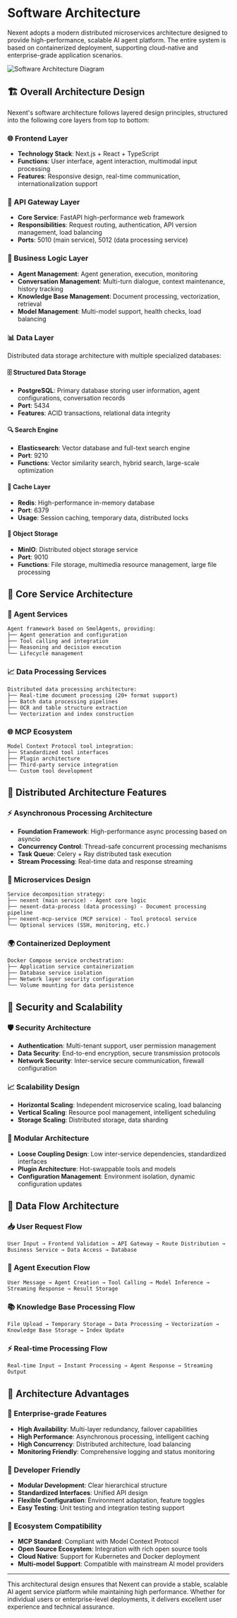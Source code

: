 # Software Architecture

Nexent adopts a modern distributed microservices architecture designed to provide high-performance, scalable AI agent platform. The entire system is based on containerized deployment, supporting cloud-native and enterprise-grade application scenarios.

![Software Architecture Diagram](../../assets/architecture_en.png)

## 🏗️ Overall Architecture Design

Nexent's software architecture follows layered design principles, structured into the following core layers from top to bottom:

### 🌐 Frontend Layer
- **Technology Stack**: Next.js + React + TypeScript
- **Functions**: User interface, agent interaction, multimodal input processing
- **Features**: Responsive design, real-time communication, internationalization support

### 🔌 API Gateway Layer
- **Core Service**: FastAPI high-performance web framework
- **Responsibilities**: Request routing, authentication, API version management, load balancing
- **Ports**: 5010 (main service), 5012 (data processing service)

### 🧠 Business Logic Layer
- **Agent Management**: Agent generation, execution, monitoring
- **Conversation Management**: Multi-turn dialogue, context maintenance, history tracking
- **Knowledge Base Management**: Document processing, vectorization, retrieval
- **Model Management**: Multi-model support, health checks, load balancing

### 📊 Data Layer
Distributed data storage architecture with multiple specialized databases:

#### 🗄️ Structured Data Storage
- **PostgreSQL**: Primary database storing user information, agent configurations, conversation records
- **Port**: 5434
- **Features**: ACID transactions, relational data integrity

#### 🔍 Search Engine
- **Elasticsearch**: Vector database and full-text search engine
- **Port**: 9210
- **Functions**: Vector similarity search, hybrid search, large-scale optimization

#### 💾 Cache Layer
- **Redis**: High-performance in-memory database
- **Port**: 6379
- **Usage**: Session caching, temporary data, distributed locks

#### 📁 Object Storage
- **MinIO**: Distributed object storage service
- **Port**: 9010
- **Functions**: File storage, multimedia resource management, large file processing

## 🔧 Core Service Architecture

### 🤖 Agent Services
```
Agent framework based on SmolAgents, providing:
├── Agent generation and configuration
├── Tool calling and integration
├── Reasoning and decision execution
└── Lifecycle management
```

### 📈 Data Processing Services
```
Distributed data processing architecture:
├── Real-time document processing (20+ format support)
├── Batch data processing pipelines
├── OCR and table structure extraction
└── Vectorization and index construction
```

### 🌐 MCP Ecosystem
```
Model Context Protocol tool integration:
├── Standardized tool interfaces
├── Plugin architecture
├── Third-party service integration
└── Custom tool development
```

## 🚀 Distributed Architecture Features

### ⚡ Asynchronous Processing Architecture
- **Foundation Framework**: High-performance async processing based on asyncio
- **Concurrency Control**: Thread-safe concurrent processing mechanisms
- **Task Queue**: Celery + Ray distributed task execution
- **Stream Processing**: Real-time data and response streaming

### 🔄 Microservices Design
```
Service decomposition strategy:
├── nexent (main service) - Agent core logic
├── nexent-data-process (data processing) - Document processing pipeline
├── nexent-mcp-service (MCP service) - Tool protocol service
└── Optional services (SSH, monitoring, etc.)
```

### 🌍 Containerized Deployment
```
Docker Compose service orchestration:
├── Application service containerization
├── Database service isolation
├── Network layer security configuration
└── Volume mounting for data persistence
```

## 🔐 Security and Scalability

### 🛡️ Security Architecture
- **Authentication**: Multi-tenant support, user permission management
- **Data Security**: End-to-end encryption, secure transmission protocols
- **Network Security**: Inter-service secure communication, firewall configuration

### 📈 Scalability Design
- **Horizontal Scaling**: Independent microservice scaling, load balancing
- **Vertical Scaling**: Resource pool management, intelligent scheduling
- **Storage Scaling**: Distributed storage, data sharding

### 🔧 Modular Architecture
- **Loose Coupling Design**: Low inter-service dependencies, standardized interfaces
- **Plugin Architecture**: Hot-swappable tools and models
- **Configuration Management**: Environment isolation, dynamic configuration updates

## 🔄 Data Flow Architecture

### 📥 User Request Flow
```
User Input → Frontend Validation → API Gateway → Route Distribution → Business Service → Data Access → Database
```

### 🤖 Agent Execution Flow
```
User Message → Agent Creation → Tool Calling → Model Inference → Streaming Response → Result Storage
```

### 📚 Knowledge Base Processing Flow
```
File Upload → Temporary Storage → Data Processing → Vectorization → Knowledge Base Storage → Index Update
```

### ⚡ Real-time Processing Flow
```
Real-time Input → Instant Processing → Agent Response → Streaming Output
```

## 🎯 Architecture Advantages

### 🏢 Enterprise-grade Features
- **High Availability**: Multi-layer redundancy, failover capabilities
- **High Performance**: Asynchronous processing, intelligent caching
- **High Concurrency**: Distributed architecture, load balancing
- **Monitoring Friendly**: Comprehensive logging and status monitoring

### 🔧 Developer Friendly
- **Modular Development**: Clear hierarchical structure
- **Standardized Interfaces**: Unified API design
- **Flexible Configuration**: Environment adaptation, feature toggles
- **Easy Testing**: Unit testing and integration testing support

### 🌱 Ecosystem Compatibility
- **MCP Standard**: Compliant with Model Context Protocol
- **Open Source Ecosystem**: Integration with rich open source tools
- **Cloud Native**: Support for Kubernetes and Docker deployment
- **Multi-model Support**: Compatible with mainstream AI model providers

---

This architectural design ensures that Nexent can provide a stable, scalable AI agent service platform while maintaining high performance. Whether for individual users or enterprise-level deployments, it delivers excellent user experience and technical assurance.